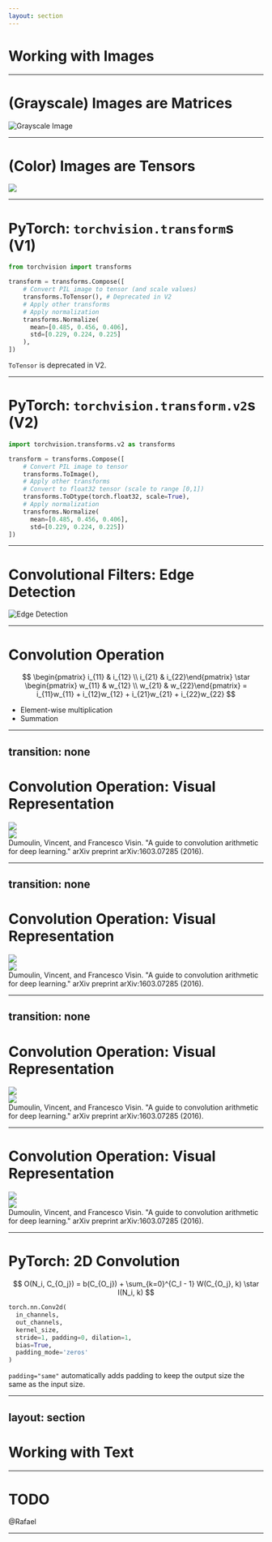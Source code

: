 ```yaml
---
layout: section
---
```


# Working with Images

---

# (Grayscale) Images are Matrices

![Grayscale Image](./imgs/image_as_data.png)

---

# (Color) Images are Tensors

<img src="./imgs/image_rgb_as_data.png" />

---

# PyTorch: `torchvision.transform`s (V1)

```python {1,3,12|5|8-11}
from torchvision import transforms

transform = transforms.Compose([
    # Convert PIL image to tensor (and scale values)
    transforms.ToTensor(), # Deprecated in V2
    # Apply other transforms
    # Apply normalization
    transforms.Normalize(
      mean=[0.485, 0.456, 0.406], 
      std=[0.229, 0.224, 0.225]
    ),
])
```

`ToTensor` is <span v-mark.circle.orange>deprecated in V2</span>.

---

# PyTorch: `torchvision.transform.v2`s (V2)

```python {1,3,13|5|8|10-12}
import torchvision.transforms.v2 as transforms

transform = transforms.Compose([
    # Convert PIL image to tensor
    transforms.ToImage(),
    # Apply other transforms
    # Convert to float32 tensor (scale to range [0,1])
    transforms.ToDtype(torch.float32, scale=True),
    # Apply normalization
    transforms.Normalize(
      mean=[0.485, 0.456, 0.406],
      std=[0.229, 0.224, 0.225])
])
```

---

# Convolutional Filters: Edge Detection

![Edge Detection](./imgs/sobel_h.png)

---

# Convolution Operation

$$
	\begin{pmatrix} i_{11} & i_{12} \\ i_{21} & i_{22}\end{pmatrix} \star \begin{pmatrix} w_{11} & w_{12} \\ w_{21} & w_{22}\end{pmatrix} 
	= i_{11}w_{11} + i_{12}w_{12} + i_{21}w_{21} + i_{22}w_{22}
$$

<v-clicks>

* Element-wise multiplication
* Summation

</v-clicks>

---
transition: none
--- 

# Convolution Operation: Visual Representation

<div grid="~ cols-2 gap-4 place-items-center h-full">
<div class>

<img src="./imgs/numerical_padding_strides_00.png" class="h-80"/>

</div>
<div class>

<img src="./imgs/padding_strides_00.png" class="h-80"/>


</div>
</div>

<div class="text-xs text-center mt-8">
Dumoulin, Vincent, and Francesco Visin. "A guide to convolution arithmetic for deep learning." arXiv preprint arXiv:1603.07285 (2016).
</div>

---
transition: none
--- 

# Convolution Operation: Visual Representation

<div grid="~ cols-2 gap-4 place-items-center h-full">
<div class>

<img src="./imgs/numerical_padding_strides_01.png" class="h-80"/>

</div>
<div class>

<img src="./imgs/padding_strides_01.png" class="h-80"/>


</div>
</div>

<div class="text-xs text-center mt-8">
Dumoulin, Vincent, and Francesco Visin. "A guide to convolution arithmetic for deep learning." arXiv preprint arXiv:1603.07285 (2016).
</div>

---
transition: none
--- 

# Convolution Operation: Visual Representation

<div grid="~ cols-2 gap-4 place-items-center h-full">
<div class>

<img src="./imgs/numerical_padding_strides_02.png" class="h-80"/>

</div>
<div class>

<img src="./imgs/padding_strides_02.png" class="h-80"/>


</div>
</div>

<div class="text-xs text-center mt-8">
Dumoulin, Vincent, and Francesco Visin. "A guide to convolution arithmetic for deep learning." arXiv preprint arXiv:1603.07285 (2016).
</div>

--- 

# Convolution Operation: Visual Representation

<div grid="~ cols-2 gap-4 place-items-center h-full">
<div class>

<img src="./imgs/numerical_padding_strides_03.png" class="h-80"/>

</div>
<div class>

<img src="./imgs/padding_strides_03.png" class="h-80"/>


</div>
</div>

<div class="text-xs text-center mt-8">
Dumoulin, Vincent, and Francesco Visin. "A guide to convolution arithmetic for deep learning." arXiv preprint arXiv:1603.07285 (2016).
</div>

--- 

# PyTorch: 2D Convolution

$$
O(N_i, C_{O_j}) = b(C_{O_j}) + \sum_{k=0}^{C_I - 1} W(C_{O_j}, k) \star I(N_i, k) 
$$

```python {1-8|2|3|4|5|6,7|0-8}
torch.nn.Conv2d(
  in_channels, 
  out_channels, 
  kernel_size, 
  stride=1, padding=0, dilation=1, 
  bias=True,
  padding_mode='zeros'
)
```

`padding="same"` automatically adds padding to keep the output size the same as the input size.

---
layout: section
---

# Working with Text

---

# TODO

@Rafael

---
